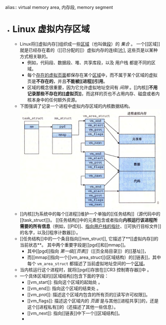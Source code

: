 alias:: virtual memory area, 内存段, memory segment

- # Linux 虚拟内存区域
	- Linux将[[虚拟内存]]组织成一些[区域]([[虚拟内存区域]])（也叫做[段]([[内存段]])）的 *集合* 。
	  一个[[区域]]就是已经存在着的（[[已分配的]]）虚拟内存的连续[[片]](chunk), 这些页是以某种方式相关联的。
		- 例如，代码段、数据段、堆、共享库段，以及 用户栈 都是不同的区域。
		- 每个[存在的虚拟页面]([[已分配页]])都保存在某个[区域]([[虚拟内存区域]])中，而不属于某个区域的虚拟页是**不存在的**，并且**不能被[[进程]]引用**。
		- 区域的概念很重要，因为它允许虚拟地址空间有 *间隙* 。[[内核]]**不用记录那些不存在的[[虚拟页]]**，而这样的页也不占用内存、磁盘或者内核本身中的任何额外资源。
	- 下图强调了记录一个进程中虚拟内存区域的内核数据结构。
	  ![Linux 是如何组织虚拟内存的.png](../assets/image_1701961319774_0.png)
	- [[内核]]为系统中的每个[[进程]]维护一个单独的[[任务结构]]（源代码中的[[task_struct]])。
	  [[任务结构]]中的元素包含或者指向**内核运行该进程所需要的所有信息**（例如，[[PID]]、[指向用户栈的指针]([[栈指针]])、[[可执行目标文件]]的名字，以及[[程序计数器]]）。
	- [[任务结构]]中的一个条目指向[[mm_struct]], 它描述了**[[虚拟内存]]的当前状态**。 
	  其中两个重要字段是[[pgd]]和[[mmap]]。
		- 其中[[pgd]]指向 *第一级[[页表]]*（[[页全局目录]]）的[[基址]]，
		- 而[[mmap]]指向一个[[vm_area_struct]](区域结构）的[[链表]]，其中每个 `vm_area_struct` 都描述了当前虚拟地址空间的一个[区域]([[虚拟内存区域]])。
	- 当内核运行这个进程时，就将[[pgd]]存放在[[CR3 控制寄存器]]中 。
	- 一个具体区域的[[区域结构]]包含下面的字段：
		- [[vm_start]]: 指向这个区域的起始处 。
		- [[vm_end]]: 指向这个区域的结束处 。
		- [[vm_prot]]: 描述这个区域内包含的所有页的[[读写许可权限]]。
		- [[vm_flags]]: 描述这个区域内的 *页面* 是与其他[[进程共享]]的，还是这个[[进程私有]]的（还描述了其他一些信息）。
		- [[vm_next]]: 指向[[链表]]中下一个[[区域结构]]。
		-